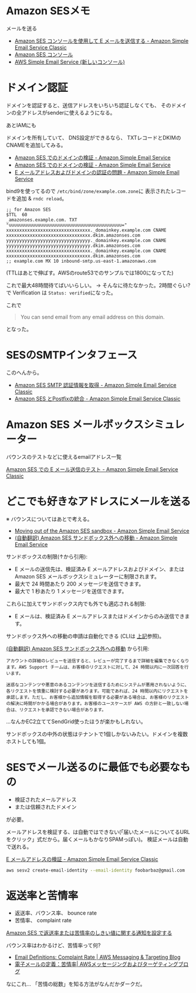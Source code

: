# Amazon SESメモ

メールを送る

* [Amazon SES コンソールを使用して E メールを送信する \- Amazon Simple Email Service Classic](https://docs.aws.amazon.com/ja_jp/ses/latest/DeveloperGuide/send-an-email-from-console.html)
* [Amazon SES コンソール](https://console.aws.amazon.com/ses/)
* [AWS Simple Email Service (新しいコンソール)](https://console.aws.amazon.com/sesv2/)


# ドメイン認証

ドメインを認証すると、送信アドレスをいちいち認証しなくても、
そのドメインの全アドレスがsenderに使えるようになる。

あとIAMにも

ドメインを所有していて、
DNS設定ができるなら、
TXTレコードとDKIMのCNAMEを追加してみる。

- [Amazon SES でのドメインの検証 - Amazon Simple Email Service](https://docs.aws.amazon.com/ja_jp/ses/latest/DeveloperGuide/verify-domain-procedure.html)
- [Amazon SES でのドメインの検証 - Amazon Simple Email Service](https://docs.aws.amazon.com/ja_jp/ses/latest/DeveloperGuide/verify-domains.html)
- [E メールアドレスおよびドメインの認証の問題 - Amazon Simple Email Service](https://docs.aws.amazon.com/ja_jp/ses/latest/DeveloperGuide/troubleshoot-verification.html#troubleshoot-verification-domain)

bind9を使ってるので
`/etc/bind/zone/example.com.zone`に
表示されたレコードを追加 & `rndc reload`。

```
;; for Amazon SES
$TTL  60
_amazonses.example.com. TXT "uuuuuuuuuuuuuuuuuuuuuuuuuuuuuuuuuuuuuuuuuuu="
xxxxxxxxxxxxxxxxxxxxxxxxxxxxxxxx._domainkey.example.com CNAME xxxxxxxxxxxxxxxxxxxxxxxxxxxxxxxx.dkim.amazonses.com
yyyyyyyyyyyyyyyyyyyyyyyyyyyyyyyy._domainkey.example.com CNAME yyyyyyyyyyyyyyyyyyyyyyyyyyyyyyyy.dkim.amazonses.com
xxxxxxxxxxxxxxxxxxxxxxxxxxxxxxxx._domainkey.example.com CNAME xxxxxxxxxxxxxxxxxxxxxxxxxxxxxxxx.dkim.amazonses.com
;; example.com MX 10 inbound-smtp.us-east-1.amazonaws.com
```

(TTLはあとで伸ばす。AWSのroute53でのサンプルでは1800になってた)

これで最大48時間待てばいいらしい。
-> そんなに待たなかった。2時間ぐらい?で
Verification は `Status: verified`になった。

これで

> You can send email from any email address on this domain.

となった。

# SESのSMTPインタフェース

このへんから。

- [Amazon SES SMTP 認証情報を取得 - Amazon Simple Email Service Classic](https://docs.aws.amazon.com/ja_jp/ses/latest/DeveloperGuide/smtp-credentials.html)
- [Amazon SES とPostfixの統合 - Amazon Simple Email Service Classic](https://docs.aws.amazon.com/ja_jp/ses/latest/DeveloperGuide/postfix.html)


# Amazon SES メールボックスシミュレーター

バウンスのテストなどに使えるemailアドレス一覧

[Amazon SES での E メール送信のテスト - Amazon Simple Email Service Classic](https://docs.aws.amazon.com/ja_jp/ses/latest/DeveloperGuide/send-email-simulator.html)


# どこでも好きなアドレスにメールを送る

※ バウンスについてはあとで考える。

* [Moving out of the Amazon SES sandbox - Amazon Simple Email Service](https://docs.aws.amazon.com/ses/latest/dg/request-production-access.html)
* [(自動翻訳) Amazon SES サンドボックス外への移動 - Amazon Simple Email Service](https://docs.aws.amazon.com/ja_jp/ses/latest/dg/request-production-access.html)


サンドボックスの制限(↑から引用):

* E メールの送信先は、検証済み E メールアドレスおよびドメイン、または Amazon SES メールボックスシミュレーターに制限されます。
* 最大で 24 時間あたり 200 メッセージを送信できます。
* 最大で 1 秒あたり 1 メッセージを送信できます。

これらに加えてサンドボックス内でも外でも適応される制限:

* E メールは、検証済み E メールアドレスまたはドメインからのみ送信できます。


サンドボックス外への移動の申請は自動化できる
(CLIは
[上記](https://docs.aws.amazon.com/ses/latest/dg/request-production-access.html)参照)。

[(自動翻訳) Amazon SES サンドボックス外への移動](https://docs.aws.amazon.com/ja_jp/ses/latest/dg/request-production-access.html)
から引用:

```
アカウントの詳細のレビューを送信すると、レビューが完了するまで詳細を編集できなくなります。AWS Support チームは、お客様のリクエストに対して、24 時間以内に一次回答を行います。

迷惑なコンテンツや悪意のあるコンテンツを送信するためにシステムが悪用されないように、各リクエストを慎重に検討する必要があります。可能であれば、24 時間以内にリクエストを承認します。ただし、お客様から追加情報を取得する必要がある場合は、お客様のリクエストの解決に時間がかかる場合があります。お客様のユースケースが AWS の方針と一致しない場合は、リクエストを承認できない場合があります。
```

...なんかEC2立ててSendGrid使ったほうが楽かもしれない。

サンドボックスの中外の状態はテナントで1個しかないみたい。ドメインを複数ホストしても1個。


# SESでメール送るのに最低でも必要なもの

* 検証されたメールアドレス
* または信頼されたドメイン

が必要。

メールアドレスを検証する、は自動ではできない(「届いたメールについてるURLをクリック」式だから。届くメールもかなりSPAMっぽい)。
検証メールは自動で送れる。

[E メールアドレスの検証 \- Amazon Simple Email Service Classic](https://docs.aws.amazon.com/ja_jp/ses/latest/DeveloperGuide/verify-email-addresses-procedure.html)

```sh
aws sesv2 create-email-identity --email-identity foobarbaz@gmail.com
```

# 返送率と苦情率

* 返送率、バウンス率、 bounce rate
* 苦情率、 complaint rate

[Amazon SES で返送率または苦情率のしきい値に関する通知を設定する](https://aws.amazon.com/jp/premiumsupport/knowledge-center/ses-reputation-dashboard-bounce-rate/)

バウンス率はわかるけど、苦情率って何?

- [Email Definitions: Complaint Rate \| AWS Messaging & Targeting Blog](https://aws.amazon.com/jp/blogs/messaging-and-targeting/email-definitions-complaint-rate/?nc1=h_ls)
- [電子メールの定義：苦情率\| AWSメッセージングおよびターゲティングブログ](https://aws-amazon-com.translate.goog/jp/blogs/messaging-and-targeting/email-definitions-complaint-rate/?_x_tr_sl=en&_x_tr_tl=ja&_x_tr_hl=ja&_x_tr_pto=nui)

なにこれ... 「苦情の総数」を知る方法がなんだかダークだ。